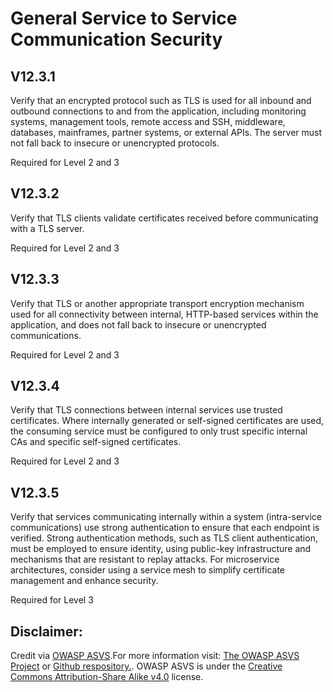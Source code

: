 #  General Service to Service Communication Security
## V12.3.1
Verify that an encrypted protocol such as TLS is used for all inbound and outbound connections to and from the application, including monitoring systems, management tools, remote access and SSH, middleware, databases, mainframes, partner systems, or external APIs. The server must not fall back to insecure or unencrypted protocols.
Required for Level 2 and 3
## V12.3.2
Verify that TLS clients validate certificates received before communicating with a TLS server.
Required for Level 2 and 3
## V12.3.3
Verify that TLS or another appropriate transport encryption mechanism used for all connectivity between internal, HTTP-based services within the application, and does not fall back to insecure or unencrypted communications.
Required for Level 2 and 3
## V12.3.4
Verify that TLS connections between internal services use trusted certificates. Where internally generated or self-signed certificates are used, the consuming service must be configured to only trust specific internal CAs and specific self-signed certificates.
Required for Level 2 and 3
## V12.3.5
Verify that services communicating internally within a system (intra-service communications) use strong authentication to ensure that each endpoint is verified. Strong authentication methods, such as TLS client authentication, must be employed to ensure identity, using public-key infrastructure and mechanisms that are resistant to replay attacks. For microservice architectures, consider using a service mesh to simplify certificate management and enhance security.
Required for Level 3

## Disclaimer:
Credit via [OWASP ASVS](https://owasp.org/www-project-application-security-verification-standard/).For more information visit: [The OWASP ASVS Project](https://owasp.org/www-project-application-security-verification-standard/) or [Github respository.](https://github.com/OWASP/ASVS). OWASP ASVS is under the [Creative Commons Attribution-Share Alike v4.0](https://github.com/OWASP/ASVS/blob/v5.0.0/LICENSE.md) license.

